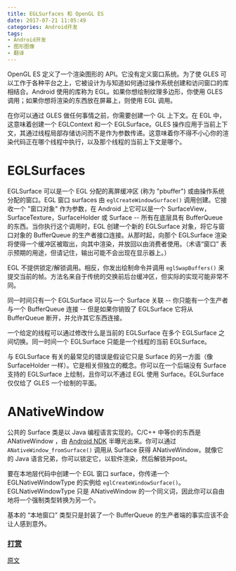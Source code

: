 ```yaml
---
title: EGLSurfaces 和 OpenGL ES
date: 2017-07-21 11:05:49
categories: Android开发
tags:
- Android开发
- 图形图像
- 翻译
---
```


OpenGL ES 定义了一个渲染图形的 API。它没有定义窗口系统。为了使 GLES 可以工作于各种平台之上，它被设计为与知道如何通过操作系统创建和访问窗口的库相结合。Android 使用的库称为 EGL。如果你想绘制纹理多边形，你使用 GLES 调用；如果你想将渲染的东西放在屏幕上，则使用 EGL 调用。
<!--more-->
在你可以通过 GLES 做任何事情之前，你需要创建一个 GL 上下文。在 EGL 中，这意味着创建一个 EGLContext 和一个 EGLSurface。GLES 操作应用于当前上下文，其通过线程局部存储访问而不是作为参数传递。这意味着你不得不小心你的渲染代码正在哪个线程中执行，以及那个线程的当前上下文是哪个。

# EGLSurfaces
EGLSurface 可以是一个 EGL 分配的离屏缓冲区 (称为 "pbuffer") 或由操作系统分配的窗口。EGL 窗口 surfaces 由 `eglCreateWindowSurface()` 调用创建。它接收一个 "窗口对象"  作为参数，在 Android 上它可以是一个 SurfaceView，SurfaceTexture，SurfaceHolder 或 Surface -- 所有在底层具有 BufferQueue 的东西。当你执行这个调用时，EGL 创建一个新的 EGLSurface 对象，将它与窗口对象的 BufferQueue 的生产者接口连接。从那时起，向那个 EGLSurface 渲染将使得一个缓冲区被取出，向其中渲染，并放回以由消费者使用。（术语“窗口” 表示预期的用途，但请记住，输出可能不会出现在显示器上。）

EGL 不提供锁定/解锁调用。相反，你发出绘制命令并调用 `eglSwapBuffers()` 来提交当前的帧。方法名来自于传统的交换前后台缓冲区，但实际的实现可能非常不同。

同一时间只有一个 EGLSurface 可以与一个 Surface 关联 -- 你只能有一个生产者与一个 BufferQueue 连接 -- 但是如果你销毁了 EGLSurface 它将从 BufferQueue 断开，并允许其它东西连接。

一个给定的线程可以通过修改什么是当前的 EGLSurface 在多个 EGLSurface 之间切换。同一时间一个 EGLSurface 只能是一个线程的当前 EGLSurface。

与 EGLSurface 有关的最常见的错误是假设它只是 Surface 的另一方面（像 SurfaceHolder 一样）。它是相关但独立的概念。你可以在一个后端没有 Surface 支持的 EGLSurface 上绘制，且你可以不通过 EGL 使用 Surface。EGLSurface 仅仅给了 GLES 一个绘制的平面。

# ANativeWindow
公共的 Surface 类是以 Java 编程语言实现的。C/C++ 中等价的东西是 ANativeWindow ，由 [Android NDK](https://developer.android.com/ndk/index.html) 半曝光出来。你可以通过 `ANativeWindow_fromSurface()` 调用从 Surface 获得 ANativeWindow。就像它的 Java 语言兄弟，你可以锁定它，以软件渲染，然后解锁并post。

要在本地层代码中创建一个 EGL 窗口 surface，你传递一个 EGLNativeWindowType 的实例给 `eglCreateWindowSurface()`。EGLNativeWindowType 只是 ANativeWindow 的一个同义词，因此你可以自由地将一个强制类型转换为另一个。

基本的 “本地窗口” 类型只是封装了一个 BufferQueue 的生产者端的事实应该不会让人感到意外。

### [打赏](https://www.wolfcstech.com/about/donate.html)

[原文](https://source.android.com/devices/graphics/arch-egl-opengl)
